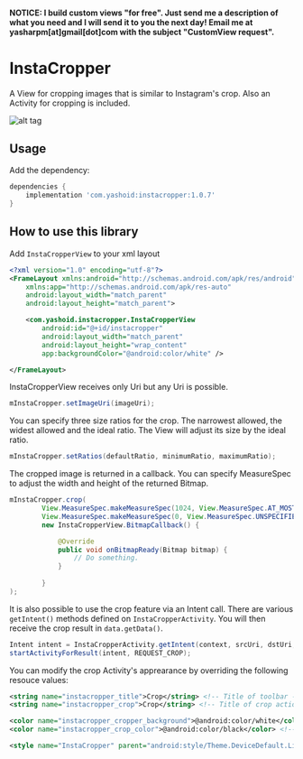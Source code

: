 #### NOTICE: I build custom views "for free". Just send me a description of what you need and I will send it to you the next day! Email me at yasharpm[at]gmail[dot]com with the subject "CustomView request".

# InstaCropper
A View for cropping images that is similar to Instagram's crop. Also an Activity for cropping is included.

![alt tag](https://cloud.githubusercontent.com/assets/4597931/23830368/724ddf70-071e-11e7-9d7e-65615be8d5e6.gif)

## Usage

Add the dependency:
```Groovy
dependencies {
	implementation 'com.yashoid:instacropper:1.0.7'
}
```

## How to use this library

Add `InstaCropperView` to your xml layout

```xml
<?xml version="1.0" encoding="utf-8"?>
<FrameLayout xmlns:android="http://schemas.android.com/apk/res/android"
    xmlns:app="http://schemas.android.com/apk/res-auto"
    android:layout_width="match_parent"
    android:layout_height="match_parent">

    <com.yashoid.instacropper.InstaCropperView
        android:id="@+id/instacropper"
        android:layout_width="match_parent"
        android:layout_height="wrap_content"
        app:backgroundColor="@android:color/white" />

</FrameLayout>
```

InstaCropperView receives only Uri but any Uri is possible.
```java
mInstaCropper.setImageUri(imageUri);
```

You can specify three size ratios for the crop. The narrowest allowed, the widest allowed and the ideal ratio. The View will adjust its size by the ideal ratio.
```java
mInstaCropper.setRatios(defaultRatio, minimumRatio, maximumRatio);
```

The cropped image is returned in a callback. You can specify MeasureSpec to adjust the width and height of the returned Bitmap.
```java
mInstaCropper.crop(
        View.MeasureSpec.makeMeasureSpec(1024, View.MeasureSpec.AT_MOST),
        View.MeasureSpec.makeMeasureSpec(0, View.MeasureSpec.UNSPECIFIED),
        new InstaCropperView.BitmapCallback() {

            @Override
            public void onBitmapReady(Bitmap bitmap) {
                // Do something.
            }
            
        }
);
```

It is also possible to use the crop feature via an Intent call. There are various `getIntent()` methods defined on `InstaCropperActivity`. You will then receive the crop result in `data.getData()`.
```java
Intent intent = InstaCropperActivity.getIntent(context, srcUri, dstUri, maxWidth, outputQuality);
startActivityForResult(intent, REQUEST_CROP);
```

You can modify the crop Activity's apprearance by overriding the following resouce values:
```xml
<string name="instacropper_title">Crop</string> <!-- Title of toolbar -->
<string name="instacropper_crop">Crop</string> <!-- Title of crop action in toolbar -->

<color name="instacropper_cropper_background">@android:color/white</color> <!-- Background color of InstaCropperView in the activity -->
<color name="instacropper_crop_color">@android:color/black</color> <!-- Color of crop action in toolbar -->

<style name="InstaCropper" parent="android:style/Theme.DeviceDefault.Light"/> <!-- Style of crop Activity -->
```
